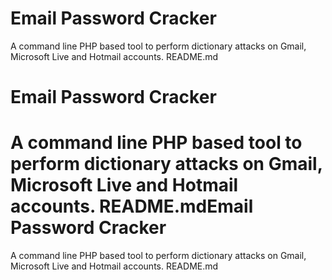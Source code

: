 Email Password Cracker
======================

A command line PHP based tool to perform dictionary attacks on Gmail, Microsoft Live and Hotmail accounts.
README.md




Email Password Cracker
======================

A command line PHP based tool to perform dictionary attacks on Gmail, Microsoft Live and Hotmail accounts.
README.mdEmail Password Cracker
======================

A command line PHP based tool to perform dictionary attacks on Gmail, Microsoft Live and Hotmail accounts.
README.md
